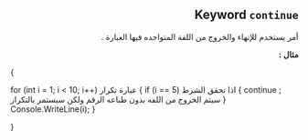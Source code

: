 ﻿
<div dir = rtl > 

## Keyword `continue`
 
أمر يستخدم للإنهاء والخروج من اللفة المتواجده فيها العبارة .

**مثال :**

<div dir = ltr > 

{


   for (int i = 1; i < 10; i++) عبارة تكرار
        {
            if (i == 5)  اذا تحقق الشرط 
            {
                continue ; سيتم الخروج من اللفه بدون طباعه الرقم ولكن سيستمر بالتكرار
            }
            Console.WriteLine(i);
        }

}


</dir>
</dir>
